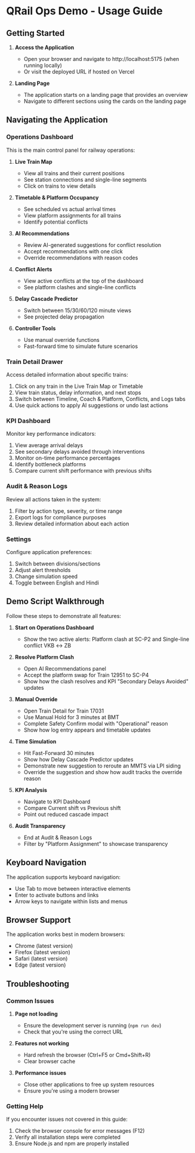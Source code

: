 # QRail Ops Demo - Usage Guide

## Getting Started

1. **Access the Application**
   - Open your browser and navigate to http://localhost:5175 (when running locally)
   - Or visit the deployed URL if hosted on Vercel

2. **Landing Page**
   - The application starts on a landing page that provides an overview
   - Navigate to different sections using the cards on the landing page

## Navigating the Application

### Operations Dashboard
This is the main control panel for railway operations:

1. **Live Train Map**
   - View all trains and their current positions
   - See station connections and single-line segments
   - Click on trains to view details

2. **Timetable & Platform Occupancy**
   - See scheduled vs actual arrival times
   - View platform assignments for all trains
   - Identify potential conflicts

3. **AI Recommendations**
   - Review AI-generated suggestions for conflict resolution
   - Accept recommendations with one click
   - Override recommendations with reason codes

4. **Conflict Alerts**
   - View active conflicts at the top of the dashboard
   - See platform clashes and single-line conflicts

5. **Delay Cascade Predictor**
   - Switch between 15/30/60/120 minute views
   - See projected delay propagation

6. **Controller Tools**
   - Use manual override functions
   - Fast-forward time to simulate future scenarios

### Train Detail Drawer
Access detailed information about specific trains:

1. Click on any train in the Live Train Map or Timetable
2. View train status, delay information, and next stops
3. Switch between Timeline, Coach & Platform, Conflicts, and Logs tabs
4. Use quick actions to apply AI suggestions or undo last actions

### KPI Dashboard
Monitor key performance indicators:

1. View average arrival delays
2. See secondary delays avoided through interventions
3. Monitor on-time performance percentages
4. Identify bottleneck platforms
5. Compare current shift performance with previous shifts

### Audit & Reason Logs
Review all actions taken in the system:

1. Filter by action type, severity, or time range
2. Export logs for compliance purposes
3. Review detailed information about each action

### Settings
Configure application preferences:

1. Switch between divisions/sections
2. Adjust alert thresholds
3. Change simulation speed
4. Toggle between English and Hindi

## Demo Script Walkthrough

Follow these steps to demonstrate all features:

1. **Start on Operations Dashboard**
   - Show the two active alerts: Platform clash at SC-P2 and Single-line conflict VKB ↔ ZB

2. **Resolve Platform Clash**
   - Open AI Recommendations panel
   - Accept the platform swap for Train 12951 to SC-P4
   - Show how the clash resolves and KPI "Secondary Delays Avoided" updates

3. **Manual Override**
   - Open Train Detail for Train 17031
   - Use Manual Hold for 3 minutes at BMT
   - Complete Safety Confirm modal with "Operational" reason
   - Show how log entry appears and timetable updates

4. **Time Simulation**
   - Hit Fast-Forward 30 minutes
   - Show how Delay Cascade Predictor updates
   - Demonstrate new suggestion to reroute an MMTS via LPI siding
   - Override the suggestion and show how audit tracks the override reason

5. **KPI Analysis**
   - Navigate to KPI Dashboard
   - Compare Current shift vs Previous shift
   - Point out reduced cascade impact

6. **Audit Transparency**
   - End at Audit & Reason Logs
   - Filter by "Platform Assignment" to showcase transparency

## Keyboard Navigation

The application supports keyboard navigation:
- Use Tab to move between interactive elements
- Enter to activate buttons and links
- Arrow keys to navigate within lists and menus

## Browser Support

The application works best in modern browsers:
- Chrome (latest version)
- Firefox (latest version)
- Safari (latest version)
- Edge (latest version)

## Troubleshooting

### Common Issues

1. **Page not loading**
   - Ensure the development server is running (`npm run dev`)
   - Check that you're using the correct URL

2. **Features not working**
   - Hard refresh the browser (Ctrl+F5 or Cmd+Shift+R)
   - Clear browser cache

3. **Performance issues**
   - Close other applications to free up system resources
   - Ensure you're using a modern browser

### Getting Help

If you encounter issues not covered in this guide:
1. Check the browser console for error messages (F12)
2. Verify all installation steps were completed
3. Ensure Node.js and npm are properly installed